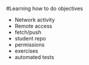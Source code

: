 #Learning how to do objectives

* Network activity
* Remote access
* fetch/push
* student repo
* permissions 
* exercises
* automated tests
